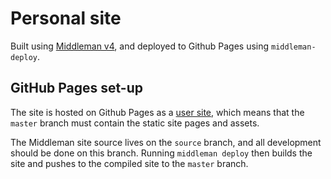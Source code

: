 # Personal site

Built using [Middleman v4](https://middlemanapp.com), and deployed to Github
Pages using `middleman-deploy`.

## GitHub Pages set-up

The site is hosted on Github Pages as a [user site](https://pages.github.com/),
which means that the `master` branch must contain the static site pages and
assets.

The Middleman site source lives on the `source` branch, and all development
should be done on this branch. Running `middleman deploy` then builds the site
and pushes to the compiled site to the `master` branch.
